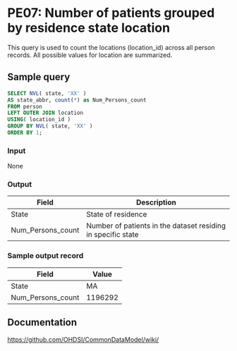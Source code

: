 # PE07: Number of patients grouped by residence state location

This query is used to count the locations (location_id) across all person records. All possible values for location are summarized.

## Sample query
```sql
SELECT NVL( state, 'XX' )
AS state_abbr, count(*) as Num_Persons_count
FROM person
LEFT OUTER JOIN location
USING( location_id )
GROUP BY NVL( state, 'XX' )
ORDER BY 1;
```

### Input

None

### Output

| Field |  Description |
| --- | --- |
| State | State of residence |
| Num_Persons_count | Number of patients in the dataset residing in specific state |

### Sample output record

| Field |  Value |
| --- | --- |
| State | MA |
| Num_Persons_count | 1196292 |


## Documentation
https://github.com/OHDSI/CommonDataModel/wiki/
